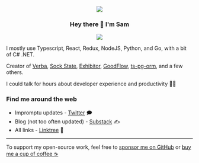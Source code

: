 <div align="center">
  <img src="https://user-images.githubusercontent.com/10605534/229347468-19e0360b-546f-4198-8f5f-3fa1e07fc2a5.png" />
</div>

<div align="center">
  <h3>Hey there 👋 I'm Sam</h3>
  <img src="https://komarev.com/ghpvc/?username=samhuk&style=flat" />
</div>

I mostly use Typescript, React, Redux, NodeJS, Python, and Go, with a bit of C# .NET.

Creator of [Verba](https://github.com/samhuk/verba), [Sock State](https://github.com/samhuk/sock-state), [Exhibitor](https://github.com/samhuk/exhibitor), [GoodFlow](https://github.com/samhuk/good-flow), [ts-pg-orm](https://github.com/samhuk/ts-pg-orm), and a few others.

I could talk for hours about developer experience and productivity 👨‍💻

### Find me around the web

* Impromptu updates - [Twitter](https://twitter.com/thesamhuk) 🗩
* Blog (not too often updated) - [Substack](https://samhuk.substack.com) ✍️
* All links - [Linktree](https://linktr.ee/samhuk) 🌳

---

To support my open-source work, feel free to [sponsor me on GitHub](https://github.com/sponsors/samhuk) or [buy me a cup of coffee ☕](https://www.buymeacoffee.com/samhuk)
